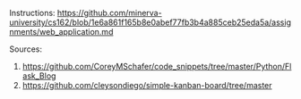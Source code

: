 Instructions: https://github.com/minerva-university/cs162/blob/1e6a861f165b8e0abef77fb3b4a885ceb25eda5a/assignments/web_application.md

Sources:
1. https://github.com/CoreyMSchafer/code_snippets/tree/master/Python/Flask_Blog
2. https://github.com/cleysondiego/simple-kanban-board/tree/master 
